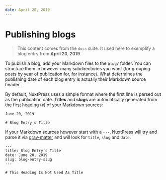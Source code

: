 ```yaml
---
date: April 20, 2019
---
```


# Publishing blogs

> This content comes from the `docs` suite. It used here to exemplify
> a blog entry from **April 20, 2019**.

To publish a blog, add your Markdown files to the `blog/` folder. You can 
structure them in however many subdirectories you want (for grouping posts by
year of publication for, for instance). What determines the publishing date of 
each blog entry is actually their Markdown source header. 
 
By default, NuxtPress uses a simple format where the first line is parsed out 
as the publication date. **Titles** and **slugs** are automatically generated
from the first heading (`#`) of your Markdown sources:

```
June 20, 2019

# Blog Entry's Title

```

If your Markdown sources however start with a `---`, NuxtPress will try and
parse it via [gray-matter][gm] and will look for `title`, `slug` and `date`.

[gm]: https://github.com/jonschlinkert/gray-matter

```markup
---
title: Blog Entry's Title
date: June 20, 2019
slug: blog-entry-slug
---

# This Heading Is Not Used As Title

```
